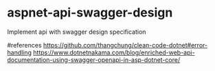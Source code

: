 # aspnet-api-swagger-design
Implement api with swagger design specification

#references
https://github.com/thangchung/clean-code-dotnet#error-handling
https://www.dotnetnakama.com/blog/enriched-web-api-documentation-using-swagger-openapi-in-asp-dotnet-core/


